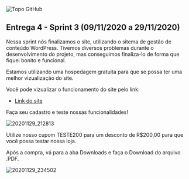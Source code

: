 ![Topo GitHub](https://user-images.githubusercontent.com/71477357/96354631-0f7b6b80-10af-11eb-9acc-50460944b076.jpg)

## Entrega 4 - Sprint 3 (09/11/2020 a 29/11/2020) 

Nessa sprint nós finalizamos o site, utilizando o sitema de gestão de conteúdo WordPress.
Tivemos diversos problemas durante o desenvolvimento do projeto, mas conseguimos finaliza-lo de forma que fiquei bonito e funcional.

Estamos utilizando uma hospedagem gratuita para que se possa ter uma melhor vizualização do site.

Você pode vizualizar o funcionamento do site pelo link:
* [Link do site](http://egyconteudosdidaticos.epizy.com/wp)

Faça seu cadastro e teste nossas funcionalidades!

![20201129_212813](https://user-images.githubusercontent.com/71477357/100562662-1cd56980-329b-11eb-9261-69eed0d891cb.gif)

Utilize nosso cupom TESTE200 para um desconto de R$200,00 para que você possa testar nossa loja.

Após a compra, vá para a aba Downloads e faça o Download do arquivo .PDF.

![20201129_234502](https://user-images.githubusercontent.com/71477357/100563461-2fe93900-329d-11eb-8a8c-f6e9801d6251.gif)